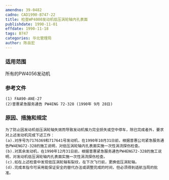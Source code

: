 ```yaml
---
amendno: 39-0482
cadno: CAD1990-B747-22
title: 检查WP4000发动机低压涡轮轴内孔表面
publishdate: 1990-11-01
effdate: 1990-11-18
tags: B747
categories: 华北管理局
author: 陈岳宏
---
```


### 适用范围 
所有的PW4056发动机

<!--more-->
### 参考文件
    (1) FAA90-ANE-27 
    (2)普惠紧急服务通告 PW4ENG 72-328 (1990年 9月 28日) 

### 原因、措施和规定 
    为了防止因发动机低压涡轮轴失效而导致发动机推力完全损失或空中停车，除已完成者外，要求对上述发动机完成下述工作： 
    (a).对序号为7176369和717641号发动机，在1990年10月31日前，根据普惠公司紧急服务通告PW4ENG72-328的施工说明，对低压涡轮轴内孔表面实施一次性涡流探伤检查。 
    (b).对其余发动机，在1990年12月31日前，根据普惠紧急服务通告PW4ENG72-328的施工说明，对发动机低压涡轮轴内孔表面实施一次性涡流探伤检查。 
    (c).如在上述检查中发现低压涡轮轴有裂纹，在下次飞行前，更换低压涡轮轴。 
    (d).完成本指令可采用能保证安全的替代办法或调整完成的时间，但必须得到适航当局的批准。
  
